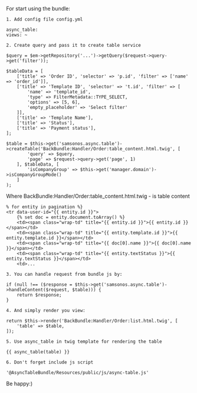 For start using the bundle:

    1. Add config file config.yml

```
async_table:
views: ~
```

    2. Create query and pass it to create table service

```
$query = $em->getRepository('...')->getQuery($request->query->get('filter'));

$tableData = [
    ['title' => 'Order ID', 'selector' => 'p.id', 'filter' => ['name' => 'order_id']],
    ['title' => 'Template ID', 'selector' => 't.id', 'filter' => [
        'name' => 'template_id',
        'type' => FilterMetadata::TYPE_SELECT,
        'options' => [5, 6],
        'empty_placeholder' => 'Select filter'
    ]],
    ['title' => 'Template Name'],
    ['title' => 'Status'],
    ['title' => 'Payment status'],
];

$table = $this->get('samsonos.async.table')->createTable('BackBundle:Handler/Order:table_content.html.twig', [
        'query' => $query,
        'page' => $request->query->get('page', 1)
    ], $tableData, [
        'isCompanyGroup' => $this->get('manager.domain')->isCompanyGroupMode()
    ]
);
```

Where BackBundle:Handler/Order:table_content.html.twig - is table content

```
% for entity in pagination %}
<tr data-user-id="{{ entity.id }}">
    {% set doc = entity.document.toArray() %}
    <td><span class="wrap-td" title="{{ entity.id }}">{{ entity.id }}</span></td>
    <td><span class="wrap-td" title="{{ entity.template.id }}">{{ entity.template.id }}</span></td>
    <td><span class="wrap-td" title="{{ doc[0].name }}">{{ doc[0].name }}</span></td>
    <td><span class="wrap-td" title="{{ entity.textStatus }}">{{ entity.textStatus }}</span></td>
    <td>...
```

    3. You can handle request from bundle js by:

```
if (null !== ($response = $this->get('samsonos.async.table')->handleContent($request, $table))) {
    return $response;
}
```

    4. And simply render you view:

```
return $this->render('BackBundle:Handler/Order:list.html.twig', [
    'table' => $table,
]);
```

    5. Use async_table in twig template for rendering the table

```
{{ async_table(table) }}
```

    6. Don't forget include js script

```
'@AsyncTableBundle/Resources/public/js/async-table.js'
```

Be happy:)
